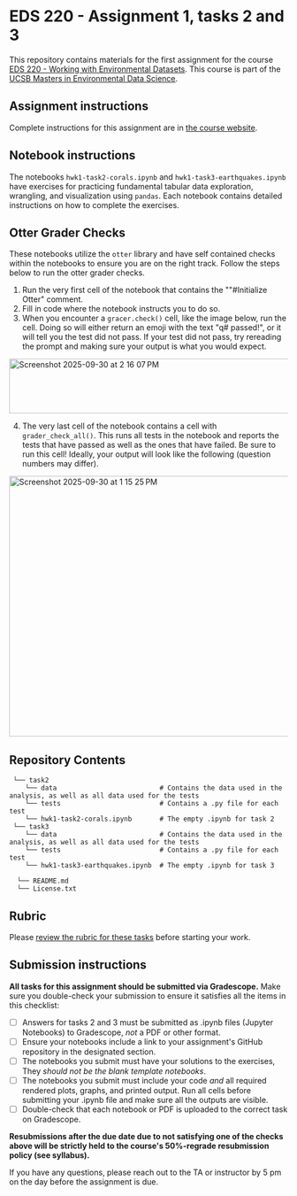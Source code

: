 # EDS 220 - Assignment 1, tasks 2 and 3

This repository contains materials for the first assignment for the course [EDS 220 - Working with Environmental Datasets](https://meds-eds-220.github.io/MEDS-eds-220-course/). This course is part of the [UCSB Masters in Environmental Data Science](https://bren.ucsb.edu/masters-programs/master-environmental-data-science).

## Assignment instructions
Complete instructions for this assignment are in [the course website](https://meds-eds-220.github.io/MEDS-eds-220-course/assignments/assignment1.html).

## Notebook instructions
The notebooks `hwk1-task2-corals.ipynb` and `hwk1-task3-earthquakes.ipynb` have exercises for practicing fundamental tabular data exploration, wrangling, and visualization using `pandas`. Each notebook contains detailed instructions on how to complete the exercises.  


## Otter Grader Checks
These notebooks utilize the `otter` library and have self contained checks within the notebooks to ensure you are on the right track. Follow the steps below to run the otter grader checks. 

1. Run the very first cell of the notebook that contains the  ""#Initialize Otter" comment.
2. Fill in code where the notebook instructs you to do so. 
3. When you encounter a `gracer.check()` cell, like the image below, run the cell. Doing so will either return an emoji with the text "q# passed!", or it will tell you the test did not pass. If your test did not pass, try rereading the prompt and making sure your output is what you would expect.

<img width="717" height="99" alt="Screenshot 2025-09-30 at 2 16 07 PM" src="https://github.com/user-attachments/assets/7d76e82a-3c5e-4630-bcf5-c25e26bf5ee7" />


4. The very last cell of the notebook contains a cell with `grader_check_all()`. This runs all tests in the notebook and reports the tests that have passed as well as the ones that have failed. Be sure to run this cell! Ideally, your output will look like the following (question numbers may differ). 

<img width="825" height="471" alt="Screenshot 2025-09-30 at 1 15 25 PM" src="https://github.com/user-attachments/assets/e0a030a7-cce5-4901-b501-bfc2f86120ed" />



## Repository Contents
     └── task2  
        └── data                          # Contains the data used in the analysis, as well as all data used for the tests       
        └── tests                         # Contains a .py file for each test
        └── hwk1-task2-corals.ipynb       # The empty .ipynb for task 2                                               
     └── task3          
        └── data                          # Contains the data used in the analysis, as well as all data used for the tests
        └── tests                         # Contains a .py file for each test
        └── hwk1-task3-earthquakes.ipynb  # The empty .ipynb for task 3
  
      └── README.md
      └── License.txt


## Rubric

Please [review the rubric for these tasks](https://docs.google.com/document/d/131OnUDOLpOl94SlaMU9nGqT998ABrjFS/edit?usp=sharing&ouid=111507336322611936333&rtpof=true&sd=true) before starting your work. 

## Submission instructions
**All tasks for this assignment should be submitted via Gradescope.** Make sure you double-check your submission to ensure it satisfies all the items in this checklist:

- [ ] Answers for tasks 2 and 3 must be submitted as .ipynb files (Jupyter Notebooks) to Gradescope, *not* a PDF or other format.
- [ ] Ensure your notebooks include a link to your assignment's GitHub repository in the designated section.
- [ ] The notebooks you submit must have your solutions to the exercises, They *should not be the blank template notebooks*. 
- [ ] The notebooks you submit must include your code *and* all required rendered plots, graphs, and printed output. Run all cells before submitting your .ipynb file and make sure all the outputs are visible.
- [ ] Double-check that each notebook or PDF is uploaded to the correct task on Gradescope. 

**Resubmissions after the due date due to not satisfying one of the checks above will be strictly held to the course's 50%-regrade resubmission policy (see syllabus).**

If you have any questions, please reach out to the TA or instructor by 5 pm on the day before the assignment is due.
